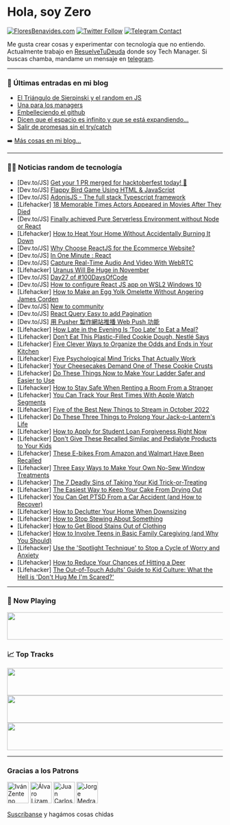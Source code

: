 # Hola, soy Zero

[![FloresBenavides.com](https://img.shields.io/website?down_message=oops&label=MiBlog&style=for-the-badge&up_message=online&url=https%3A%2F%2Ffloresbenavides.com)](https://floresbenavides.com) [![Twitter Follow](https://img.shields.io/twitter/follow/ZeroDragon?color=%231DA1F2&label=Follow&logo=twitter&logoColor=ffffff&style=for-the-badge)](https://twitter.com/zerodragon) [![Telegram Contact](https://img.shields.io/badge/escr%C3%ADbeme-ZeroDragon-%2326A5E4?style=for-the-badge&logo=telegram)](https://t.me/zerodragon)

Me gusta crear cosas y experimentar con tecnología que no entiendo.
Actualmente trabajo en [ResuelveTuDeuda](http://github.com/resuelve) donde soy Tech Manager.
Si buscas chamba, mandame un mensaje en [telegram](https://t.me/zerodragon).

---

### 📕 Últimas entradas en mi blog
<!-- BLOG-POST-LIST:START -->
- [El Triángulo de Sierpinski y el random en JS](https://floresbenavides.com/el-triangulo-de-sierpinski-y-el-random-en-js/)
- [Una para los managers](https://floresbenavides.com/una-para-los-managers/)
- [Embelleciendo el github](https://floresbenavides.com/embelleciendo-el-github/)
- [Dicen que el espacio es infinito y que se está expandiendo…](https://floresbenavides.com/dicen-que-el-espacio-es-infinito-y-que-se-esta-expandiendo/)
- [Salir de promesas sin el try/catch](https://floresbenavides.com/salir-de-promesas-sin-el-try-catch/)
<!-- BLOG-POST-LIST:END -->

➡️ [Más cosas en mi blog...](https://floresbenavides.com)

---

### 👨‍💻 Noticias random de tecnología
<!-- TECH-POSTS:START -->
- [Dev.to/JS] [Get your 1 PR merged for hacktoberfest today! 👀](https://dev.to/souvikrajsingh/get-your-1-pr-merged-for-hacktoberfest-today-gd0)
- [Dev.to/JS] [Flappy Bird Game Using HTML &amp; JavaScript](https://dev.to/codingtitan6/flappy-bird-game-using-html-javascript-4npm)
- [Dev.to/JS] [AdonisJS - The full stack Typescript framework](https://dev.to/britzdylan/adonisjs-the-full-stack-typescript-framework-32ef)
- [Lifehacker] [18 Memorable Times Actors Appeared in Movies After They Died](https://lifehacker.com/18-memorable-times-actors-appeared-in-movies-after-they-1849664459)
- [Dev.to/JS] [Finally achieved Pure Serverless Environment without Node or React](https://dev.to/rickdelpo1/finally-achieved-pure-serverless-environment-without-node-or-react-42p3)
- [Lifehacker] [How to Heat Your Home Without Accidentally Burning It Down](https://lifehacker.com/how-to-heat-your-home-without-accidentally-burning-it-d-1849670077)
- [Dev.to/JS] [Why Choose ReactJS for the Ecommerce Website?](https://dev.to/dhavals32773572/why-choose-reactjs-for-the-ecommerce-website-3aa)
- [Dev.to/JS] [In One Minute : React](https://dev.to/rakeshkr2/in-one-minute-react-548m)
- [Dev.to/JS] [Capture Real-Time Audio And Video With WebRTC](https://dev.to/hr21don/capture-real-time-audio-and-video-with-webrtc-49f8)
- [Lifehacker] [Uranus Will Be Huge in November](https://lifehacker.com/uranus-will-be-huge-in-november-1849667607)
- [Dev.to/JS] [Day27 of #100DaysOfCode](https://dev.to/yoot/day27-of-100daysofcode-323j)
- [Dev.to/JS] [How to configure React JS app on WSL2 Windows 10](https://dev.to/muhammadazfaraslam/how-to-configure-react-js-app-on-wsl2-windows-10-3d1n)
- [Lifehacker] [How to Make an Egg Yolk Omelette Without Angering James Corden](https://lifehacker.com/how-to-make-an-egg-yolk-omelette-without-angering-james-1849669120)
- [Dev.to/JS] [New to community](https://dev.to/dprincecoder/new-to-community-2393)
- [Dev.to/JS] [React Query Easy to add Pagination](https://dev.to/shreyvijayvargiya/react-query-easy-to-add-pagination-2ble)
- [Dev.to/JS] [用 Pusher 製作網站推播 Web Push 功能](https://dev.to/letswrite/yong-pusher-zhi-zuo-wang-zhan-tui-bo-web-push-gong-neng-34oa)
- [Lifehacker] [How Late in the Evening Is ‘Too Late’ to Eat a Meal?](https://lifehacker.com/how-late-in-the-evening-is-too-late-to-eat-a-meal-1849668974)
- [Lifehacker] [Don’t Eat This Plastic-Filled Cookie Dough, Nestlé Says](https://lifehacker.com/don-t-eat-this-plastic-filled-cookie-dough-nestle-says-1849668760)
- [Lifehacker] [Five Clever Ways to Organize the Odds and Ends in Your Kitchen](https://lifehacker.com/five-clever-ways-to-organize-the-odds-and-ends-in-your-1849665135)
- [Lifehacker] [Five Psychological Mind Tricks That Actually Work](https://lifehacker.com/five-psychological-mind-tricks-that-actually-work-1849668352)
- [Lifehacker] [Your Cheesecakes Demand One of These Cookie Crusts](https://lifehacker.com/your-pies-demand-one-of-these-cookie-crusts-1849668246)
- [Lifehacker] [Do These Things Now to Make Your Ladder Safer and Easier to Use](https://lifehacker.com/do-these-things-now-to-make-your-ladder-safer-and-easie-1849668109)
- [Lifehacker] [How to Stay Safe When Renting a Room From a Stranger](https://lifehacker.com/how-to-stay-safe-when-renting-a-room-from-a-stranger-1849667148)
- [Lifehacker] [You Can Track Your Rest Times With Apple Watch Segments](https://lifehacker.com/you-can-track-your-rest-times-with-apple-watch-segments-1849667118)
- [Lifehacker] [Five of the Best New Things to Stream in October 2022](https://lifehacker.com/five-of-the-best-new-things-to-stream-in-october-2022-1849667286)
- [Lifehacker] [Do These Three Things to Prolong Your Jack-o-Lantern&#39;s Life](https://lifehacker.com/do-these-three-things-to-prolong-your-jack-o-lanterns-l-1849667151)
- [Lifehacker] [How to Apply for Student Loan Forgiveness Right Now](https://lifehacker.com/how-to-apply-for-student-loan-forgiveness-right-now-1849667092)
- [Lifehacker] [Don&#39;t Give These Recalled Similac and Pedialyte Products to Your Kids](https://lifehacker.com/dont-give-these-recalled-similac-and-pedialyte-products-1849666519)
- [Lifehacker] [These E-bikes From Amazon and Walmart Have Been Recalled](https://lifehacker.com/these-e-bikes-from-amazon-and-walmart-have-been-recalle-1849666901)
- [Lifehacker] [Three Easy Ways to Make Your Own No-Sew Window Treatments](https://lifehacker.com/three-easy-ways-to-make-your-own-no-sew-window-treatmen-1849664967)
- [Lifehacker] [The 7 Deadly Sins of Taking Your Kid Trick-or-Treating](https://lifehacker.com/the-7-deadly-sins-of-taking-your-kid-trick-or-treating-1849665347)
- [Lifehacker] [The Easiest Way to Keep Your Cake From Drying Out](https://lifehacker.com/the-easiest-way-to-keep-your-cake-from-drying-out-1849659394)
- [Lifehacker] [You Can Get PTSD From a Car Accident &lpar;and How to Recover&rpar;](https://lifehacker.com/you-can-get-ptsd-from-a-car-accident-and-how-to-recove-1849656360)
- [Lifehacker] [How to Declutter Your Home When Downsizing](https://lifehacker.com/how-to-declutter-your-home-when-downsizing-1849662657)
- [Lifehacker] [How to Stop Stewing About Something](https://lifehacker.com/how-to-stop-stewing-about-something-1849662660)
- [Lifehacker] [How to Get Blood Stains Out of Clothing](https://lifehacker.com/how-to-get-blood-stains-out-of-clothing-1849662672)
- [Lifehacker] [How to Involve Teens in Basic Family Caregiving &lpar;and Why You Should&rpar;](https://lifehacker.com/how-to-involve-teens-in-basic-family-caregiving-and-wh-1849662563)
- [Lifehacker] [Use the &#39;Spotlight Technique&#39; to Stop a Cycle of Worry and Anxiety](https://lifehacker.com/use-the-spotlight-technique-to-stop-a-cycle-of-worry-an-1849662342)
- [Lifehacker] [How to Reduce Your Chances of Hitting a Deer](https://lifehacker.com/how-to-reduce-your-chances-of-hitting-a-deer-1849661336)
- [Lifehacker] [The Out-of-Touch Adults&#39; Guide to Kid Culture: What the Hell is &#39;Don&#39;t Hug Me I&#39;m Scared?&#39;](https://lifehacker.com/what-is-dont-hug-me-im-scared-1849660077)<!-- TECH-POSTS:END -->

---

### 🎵 Now Playing
<a href="https://spotify-now-playing-dun.vercel.app/now-playing?open"><img src="https://spotify-now-playing-dun.vercel.app/now-playing" width="540" height="64"></a>

### 📈 Top Tracks
<a href="https://spotify-now-playing-dun.vercel.app/top-tracks?i=1&open"><img src="https://spotify-now-playing-dun.vercel.app/top-tracks?i=1" width="540" height="64"></a>
<a href="https://spotify-now-playing-dun.vercel.app/top-tracks?i=2&open"><img src="https://spotify-now-playing-dun.vercel.app/top-tracks?i=2" width="540" height="64"></a>
<a href="https://spotify-now-playing-dun.vercel.app/top-tracks?i=3&open"><img src="https://spotify-now-playing-dun.vercel.app/top-tracks?i=3" width="540" height="64"></a>

---

### Gracias a los Patrons
[<img src="https://avatars.githubusercontent.com/u/243380?v=4" alt="Iván Zenteno" width="50px">](https://github.com/k001) [<img src="https://avatars.githubusercontent.com/u/19955639?v=4" alt="Álvaro Lizama" width="50px">](https://github.com/alvarolizama) [<img src="https://avatars.githubusercontent.com/u/2718753?v=4" alt="Juan Carlos Ruiz" width="50px">](https://github.com/JuanCrg90) [<img src="https://avatars.githubusercontent.com/u/37025?v=4" alt="Jorge Medrano" width="50px">](https://github.com/h1pp1e) 

[Suscríbanse](https://www.patreon.com/zerodragon) y hagámos cosas chidas
